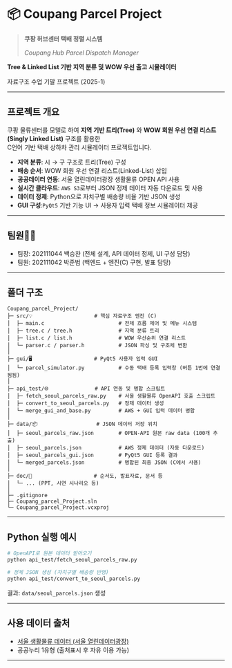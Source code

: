 # 📦 Coupang Parcel Project

<aside>


> **쿠팡 허브센터 택배 정렬 시스템**
> 
> 
> *Coupang Hub Parcel Dispatch Manager*
> 

**Tree & Linked List 기반 지역 분류 및 WOW 우선 출고 시뮬레이터**

</aside>
 
자료구조 수업 기말 프로젝트 (2025-1)

---

## 프로젝트 개요

쿠팡 물류센터를 모델로 하여 **지역 기반 트리(Tree)** 와 **WOW 회원 우선 연결 리스트(Singly Linked List)** 구조를 활용한  
C언어 기반 택배 상하차 관리 시뮬레이터 프로젝트입니다.

- **지역 분류**: 시 → 구 구조로 트리(Tree) 구성
- **배송 순서**: WOW 회원 우선 연결 리스트(Linked-List) 삽입
- **공공데이터 연동**: 서울 열린데이터광장 생활물류 OPEN API 사용
- **실시간 클라우드**: `AWS S3`로부터 JSON 정제 데이터 자동 다운로드 및 사용
- **데이터 정제**: Python으로 자치구별 배송량 비율 기반 JSON 생성
- **GUI 구성**:`PyQt5` 기반 기능 UI → 사용자 입력 택배 정보 시뮬레이터 제공

---
## 팀원👨‍💻

- 팀장: 202111044 백승찬 (전체 설계, API 데이터 정제, UI 구성 담당)
- 팀원: 202111042 박준범 (백엔드 + 엔진(C) 구현, 발표 담당)

---
## 폴더 구조

```
Coupang_parcel_Project/
├─ src/💡                    # 핵심 자료구조 엔진 (C)
│  ├─ main.c                        # 전체 흐름 제어 및 메뉴 시스템
│  ├─ tree.c / tree.h               # 지역 분류 트리
│  ├─ list.c / list.h               # WOW 우선순위 연결 리스트
│  └─ parser.c / parser.h           # JSON 파싱 및 구조체 변환
│
├─ gui/🖥️                    # PyQt5 사용자 입력 GUI
│  └─ parcel_simulator.py           # 수동 택배 등록 입력창 (버튼 1번에 연결됨됨)
│
├─ api_test/🌐               # API 연동 및 병합 스크립트
│  ├─ fetch_seoul_parcels_raw.py    # 서울 생활물류 OpenAPI 호출 스크립트
│  ├─ convert_to_seoul_parcels.py   # 정제 데이터 생성
│  └─ merge_gui_and_base.py         # AWS + GUI 입력 데이터 병합
│
├─ data/📦                   # JSON 데이터 저장 위치
│  ├─ seoul_parcels_raw.json        # OPEN-API 원본 raw data (100개 추출)
│  ├─ seoul_parcels.json            # AWS 정제 데이터 (자동 다운로드)
│  ├─ seoul_parcels_gui.json        # PyQt5 GUI 등록 결과
│  └─ merged_parcels.json           # 병합된 최종 JSON (C에서 사용)
│
├─ doc/📝                    # 순서도, 발표자료, 문서 등
│  └─ ... (PPT, 시연 시나리오 등)
│
├─ .gitignore               
├─ Coupang_parcel_Project.sln         
└─ Coupang_parcel_Project.vcxproj      

```

---

## Python 실행 예시

```bash
# OpenAPI로 원본 데이터 받아오기
python api_test/fetch_seoul_parcels_raw.py

# 정제 JSON 생성 (자치구별 배송량 반영)
python api_test/convert_to_seoul_parcels.py
```

결과: `data/seoul_parcels.json` 생성


---

## 사용 데이터 출처

- [서울 생활물류 데이터 (서울 열린데이터광장)](https://data.seoul.go.kr/dataVisual/seoul/SeoulConsumerLogistics.do)
- 공공누리 1유형 (출처표시 후 자유 이용 가능)

---

